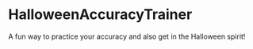 # HalloweenAccuracyTrainer
A fun way to practice your accuracy and also get in the Halloween spirit!
